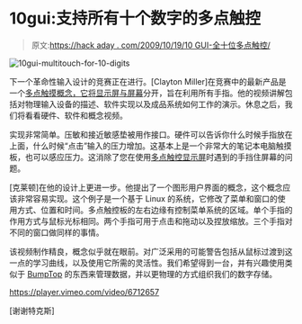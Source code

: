 # 10gui:支持所有十个数字的多点触控

> 原文:[https://hack aday . com/2009/10/19/10 GUI-全十位多点触控/](https://hackaday.com/2009/10/19/10gui-multi-touch-for-all-ten-digits/)

![10gui-multitouch-for-10-digits](../Images/162938d4c93aa8ad77365a8e22611d34.png "10gui-multitouch-for-10-digits")

下一个革命性输入设计的竞赛正在进行。[Clayton Miller]在竞赛中的最新产品是一个[多点触摸概念，它将显示屏与屏幕](http://10gui.com/)分开，旨在利用所有手指。他的视频讲解包括对物理输入设备的描述、软件实现以及成品系统如何工作的演示。休息之后，我们将看看硬件、软件和概念视频。

实现非常简单。压敏和接近敏感垫被用作接口。硬件可以告诉你什么时候手指放在上面，什么时候“点击”输入的压力增加。这基本上是一个非常大的笔记本电脑触摸板，也可以感应压力。这消除了您在使用[多点触控显示屏](http://hackaday.com/2009/10/10/multi-touch-lcd-from-leds/)时遇到的手挡住屏幕的问题。

[克莱顿]在他的设计上更进一步。他提出了一个图形用户界面的概念，这个概念应该非常容易实现。这个例子是一个基于 Linux 的系统，它修改了菜单和窗口的使用方式、位置和时间。多点触控板的左右边缘有控制菜单系统的区域。单个手指的作用方式与鼠标光标相同。两个手指可用于点击和拖动以及捏放缩放。三个手指对不同的窗口做同样的事情。

该视频制作精良，概念似乎就在眼前。对广泛采用的可能警告包括从鼠标过渡到这一点的学习曲线，以及使用它所需的灵活性。我们希望得到一台，并有兴趣使用类似于 [BumpTop](http://bumptop.com/) 的东西来管理数据，并以更物理的方式组织我们的数字存储。

<https://player.vimeo.com/video/6712657>

</div> <p>[谢谢特克斯]</p> </body> </html>